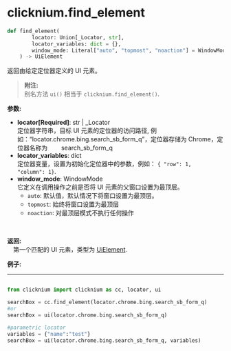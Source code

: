 
# clicknium.find_element

```python
def find_element(
        locator: Union[_Locator, str],
        locator_variables: dict = {},
        window_mode: Literal["auto", "topmost", "noaction"] = WindowMode.Auto
    ) -> UiElement 
```

返回由给定定位器定义的 UI 元素。

> **附注:**  
>别名方法 `ui()` 相当于 `clicknium.find_element()`. 

**参数:**  

- **locator[Required]**: str | _Locator   
定位器字符串，目标 UI 元素的定位器的访问路径, 例如：“locator.chrome.bing.search_sb_form_q”，定位器存储为 Chrome，定位器名称为 &emsp;&emsp;search_sb_form_q
- **locator_variables**: dict  
定位器变量，设置为初始化定位器中的参数，例如： `{ "row": 1,  "column": 1}`.  
- **window_mode**: WindowMode  
它定义在调用操作之前是否将 UI 元素的父窗口设置为最顶层。
    - `auto`: 默认值，默认情况下将窗口设置为最顶层。
    - `topmost`: 始终将窗口设置为最顶层
    - `noaction`: 对最顶层模式不执行任何操作
<br/>

**返回:**  
    &emsp;第一个匹配的 UI 元素，类型为 [UiElement](../../python/uielement/uielement.md).

**例子:**
***
```python

from clicknium import clicknium as cc, locator, ui

searchBox = cc.find_element(locator.chrome.bing.search_sb_form_q)
#or 
searchBox = ui(locator.chrome.bing.search_sb_form_q)

#parametric locator
variables = {"name":"test"}
searchBox = ui(locator.chrome.bing.search_sb_form_q, variables)
```